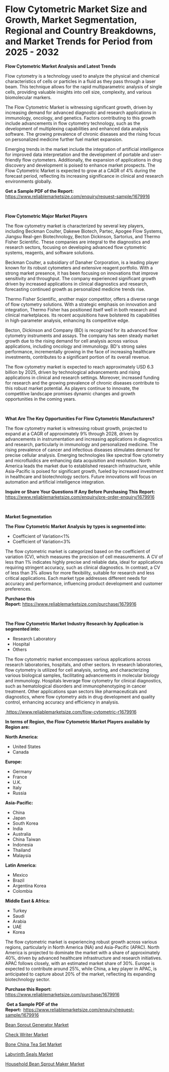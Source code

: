 <p><h1>Flow Cytometric Market Size and Growth, Market Segmentation, Regional and Country Breakdowns, and Market Trends for Period from 2025 -  2032</h1></p><p><strong>Flow Cytometric Market Analysis and Latest Trends</strong></p>
<p><p>Flow cytometry is a technology used to analyze the physical and chemical characteristics of cells or particles in a fluid as they pass through a laser beam. This technique allows for the rapid multiparametric analysis of single cells, providing valuable insights into cell size, complexity, and various biomolecular markers.</p><p>The Flow Cytometric Market is witnessing significant growth, driven by increasing demand for advanced diagnostic and research applications in immunology, oncology, and genetics. Factors contributing to this growth include advancements in flow cytometry technology, such as the development of multiplexing capabilities and enhanced data analysis software. The growing prevalence of chronic diseases and the rising focus on personalized medicine further fuel market expansion.</p><p>Emerging trends in the market include the integration of artificial intelligence for improved data interpretation and the development of portable and user-friendly flow cytometers. Additionally, the expansion of applications in drug discovery and development is poised to enhance market prospects. The Flow Cytometric Market is expected to grow at a CAGR of 4% during the forecast period, reflecting its increasing significance in clinical and research environments globally.</p></p>
<p><strong>Get a Sample PDF of the Report:&nbsp;</strong> <a href="https://www.reliablemarketsize.com/enquiry/request-sample/1679916?utm_campaign=1143&utm_medium=2&utm_source=Github&utm_content=ia&utm_term=25032025&utm_id=flow-cytometric">https://www.reliablemarketsize.com/enquiry/request-sample/1679916</a></p>
<p>&nbsp;</p>
<p><strong>Flow Cytometric Major Market Players</strong></p>
<p><p>The flow cytometry market is characterized by several key players, including Beckman Coulter, Dakewe Biotech, Partec, Apogee Flow Systems, Jiangsu Real-gen Biotechnology, Becton Dickinson, Sartorius, and Thermo Fisher Scientific. These companies are integral to the diagnostics and research sectors, focusing on developing advanced flow cytometric systems, reagents, and software solutions.</p><p>Beckman Coulter, a subsidiary of Danaher Corporation, is a leading player known for its robust cytometers and extensive reagent portfolio. With a strong market presence, it has been focusing on innovations that improve sensitivity and throughput. The company experienced significant growth driven by increased applications in clinical diagnostics and research, forecasting continued growth as personalized medicine trends rise.</p><p>Thermo Fisher Scientific, another major competitor, offers a diverse range of flow cytometry solutions. With a strategic emphasis on innovation and integration, Thermo Fisher has positioned itself well in both research and clinical marketplaces. Its recent acquisitions have bolstered its capabilities in high-parameter analysis, enhancing its competitive edge.</p><p>Becton, Dickinson and Company (BD) is recognized for its advanced flow cytometry instruments and assays. The company has seen steady market growth due to the rising demand for cell analysis across various applications, including oncology and immunology. BD's strong sales performance, incrementally growing in the face of increasing healthcare investments, contributes to a significant portion of its overall revenue.</p><p>The flow cytometry market is expected to reach approximately USD 6.3 billion by 2025, driven by technological advancements and rising applications in clinical and research settings. Moreover, increased funding for research and the growing prevalence of chronic diseases contribute to this robust market potential. As players continue to innovate, the competitive landscape promises dynamic changes and growth opportunities in the coming years.</p></p>
<p>&nbsp;</p>
<p><strong>What Are The Key Opportunities For Flow Cytometric Manufacturers?</strong></p>
<p><p>The flow cytometry market is witnessing robust growth, projected to expand at a CAGR of approximately 9% through 2028, driven by advancements in instrumentation and increasing applications in diagnostics and research, particularly in immunology and personalized medicine. The rising prevalence of cancer and infectious diseases stimulates demand for precise cellular analysis. Emerging technologies like spectral flow cytometry and microfluidics are enhancing data acquisition and resolution. North America leads the market due to established research infrastructure, while Asia-Pacific is poised for significant growth, fueled by increased investment in healthcare and biotechnology sectors. Future innovations will focus on automation and artificial intelligence integration.</p></p>
<p><strong>Inquire or Share Your Questions If Any Before Purchasing This Report:</strong> <a href="https://www.reliablemarketsize.com/enquiry/pre-order-enquiry/1679916?utm_campaign=1143&utm_medium=2&utm_source=Github&utm_content=ia&utm_term=25032025&utm_id=flow-cytometric">https://www.reliablemarketsize.com/enquiry/pre-order-enquiry/1679916</a></p>
<p>&nbsp;</p>
<p><strong>Market Segmentation</strong></p>
<p><strong>The Flow Cytometric Market Analysis by types is segmented into:</strong></p>
<p><ul><li>Coefficient of Variation<1%</li><li>Coefficient of Variation<3%</li></ul></p>
<p><p>The flow cytometric market is categorized based on the coefficient of variation (CV), which measures the precision of cell measurements. A CV of less than 1% indicates highly precise and reliable data, ideal for applications requiring stringent accuracy, such as clinical diagnostics. In contrast, a CV of less than 3% allows for more flexibility, suitable for research and less critical applications. Each market type addresses different needs for accuracy and performance, influencing product development and customer preferences.</p></p>
<p><strong>Purchase this Report:&nbsp;</strong><a href="https://www.reliablemarketsize.com/purchase/1679916?utm_campaign=1143&utm_medium=2&utm_source=Github&utm_content=ia&utm_term=25032025&utm_id=flow-cytometric">https://www.reliablemarketsize.com/purchase/1679916</a></p>
<p>&nbsp;</p>
<p><strong>The Flow Cytometric Market Industry Research by Application is segmented into:</strong></p>
<p><ul><li>Research Laboratory</li><li>Hospital</li><li>Others</li></ul></p>
<p><p>The flow cytometric market encompasses various applications across research laboratories, hospitals, and other sectors. In research laboratories, flow cytometry is utilized for cell analysis, sorting, and characterizing various biological samples, facilitating advancements in molecular biology and immunology. Hospitals leverage flow cytometry for clinical diagnostics, such as hematological disorders and immunophenotyping in cancer treatment. Other applications span sectors like pharmaceuticals and diagnostics, where flow cytometry aids in drug development and quality control, enhancing accuracy and efficiency in analysis.</p></p>
<p><a href="https://www.reliablemarketsize.com/flow-cytometric-r1679916?utm_campaign=1143&utm_medium=2&utm_source=Github&utm_content=ia&utm_term=25032025&utm_id=flow-cytometric">&nbsp;https://www.reliablemarketsize.com/flow-cytometric-r1679916</a></p>
<p><strong>In terms of Region, the Flow Cytometric Market Players available by Region are:</strong></p>
<p>
    <p> <strong> North America: </strong>
        <ul>
            <li>United States</li>
            <li>Canada</li>
        </ul>
        </p> 
    <p> <strong> Europe: </strong>
        <ul>
            <li>Germany</li>
            <li>France</li>
            <li>U.K.</li>
            <li>Italy</li>
            <li>Russia</li>
        </ul>
        </p> 
    <p> <strong> Asia-Pacific: </strong>
        <ul>
            <li>China</li>
            <li>Japan</li>
            <li>South Korea</li>
            <li>India</li>
            <li>Australia</li>
            <li>China Taiwan</li>
            <li>Indonesia</li>
            <li>Thailand</li>
            <li>Malaysia</li>
        </ul>
        </p> 
    <p> <strong> Latin America: </strong>
        <ul>
            <li>Mexico</li>
            <li>Brazil</li>
            <li>Argentina Korea</li>
            <li>Colombia</li>
        </ul>
        </p> 
    <p> <strong> Middle East & Africa: </strong>
        <ul>
            <li>Turkey</li>
            <li>Saudi</li>
            <li>Arabia</li>
            <li>UAE</li>
            <li>Korea</li>
        </ul>
    </p>
    </p>
<p><p>The flow cytometric market is experiencing robust growth across various regions, particularly in North America (NA) and Asia-Pacific (APAC). North America is projected to dominate the market with a share of approximately 40%, driven by advanced healthcare infrastructure and research initiatives. APAC follows closely, with an estimated market share of 30%. Europe is expected to contribute around 25%, while China, a key player in APAC, is anticipated to capture about 20% of the market, reflecting its expanding biotechnology sector.</p></p>
<p><strong>Purchase this Report: </strong><a href="https://www.reliablemarketsize.com/purchase/1679916?utm_campaign=1143&utm_medium=2&utm_source=Github&utm_content=ia&utm_term=25032025&utm_id=flow-cytometric">https://www.reliablemarketsize.com/purchase/1679916</a></p>
<p>&nbsp;<strong>Get a Sample PDF of the Report:&nbsp;&nbsp;</strong><a href="https://www.reliablemarketsize.com/enquiry/request-sample/1679916?utm_campaign=1143&utm_medium=2&utm_source=Github&utm_content=ia&utm_term=25032025&utm_id=flow-cytometric">https://www.reliablemarketsize.com/enquiry/request-sample/1679916</a></p>
<p><strong></strong></p>
<p><p><a href="https://github.com/sawrovpipolo/Market-Research-Report-List-1/blob/main/bean-sprout-generator-market.md?utm_campaign=1143&utm_medium=2&utm_source=Github&utm_content=ia&utm_term=25032025&utm_id=flow-cytometric">Bean Sprout Generator Market</a></p><p><a href="https://github.com/palenjeppecd/Market-Research-Report-List-1/blob/main/check-writer-market.md?utm_campaign=1143&utm_medium=2&utm_source=Github&utm_content=ia&utm_term=25032025&utm_id=flow-cytometric">Check Writer Market</a></p><p><a href="https://github.com/kovasovitzzg/Market-Research-Report-List-1/blob/main/bone-china-tea-set-market.md?utm_campaign=1143&utm_medium=2&utm_source=Github&utm_content=ia&utm_term=25032025&utm_id=flow-cytometric">Bone China Tea Set Market</a></p><p><a href="https://github.com/raaschadonle/Market-Research-Report-List-1/blob/main/labyrinth-seals-market.md?utm_campaign=1143&utm_medium=2&utm_source=Github&utm_content=ia&utm_term=25032025&utm_id=flow-cytometric">Labyrinth Seals Market</a></p><p><a href="https://github.com/aarajlyre/Market-Research-Report-List-1/blob/main/household-bean-sprout-maker-market.md?utm_campaign=1143&utm_medium=2&utm_source=Github&utm_content=ia&utm_term=25032025&utm_id=flow-cytometric">Household Bean Sprout Maker Market</a></p></p>